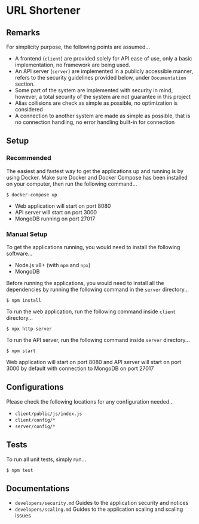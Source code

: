 # URL Shortener

## Remarks
For simplicity purpose, the following points are assumed...

- A frontend (`client`) are provided solely for API ease of use, only a basic
implementation, no framework are being used.
- An API server (`server`) are implemented in a publicly accessible manner,
refers to the security guidelines provided below, under `Documentation`
section.
- Some part of the system are implemented with security in mind, however, a
total security of the system are not guarantee in this project
- Alias collisions are check as simple as possible, no optimization is
considered
- A connection to another system are made as simple as possible, that is no
connection handling, no error handling built-in for connection

## Setup

### Recommended
The easiest and fastest way to get the applications up and running is by using
Docker. Make sure Docker and Docker Compose has been installed on your
computer, then run the following command...

```
$ docker-compose up
```

- Web application will start on port 8080
- API server will start on port 3000
- MongoDB running on port 27017

### Manual Setup
To get the applications running, you would need to install the following
software...

- Node.js v8+ (with `npm` and `npx`)
- MongoDB

Before running the applications, you would need to install all the
dependencies by running the following command in the `server` directory...

```
$ npm install
```

To run the web application, run the following command inside `client`
directory...

```
$ npx http-server
```

To run the API server, run the following command inside `server` directory...

```
$ npm start
```

Web application will start on port 8080 and
API server will start on port 3000 by default
with connection to MongoDB on port 27017

## Configurations

Please check the following locations for any configuration needed...

- `client/public/js/index.js`
- `client/config/*`
- `server/config/*`

## Tests
To run all unit tests, simply run...

```
$ npm test
```

## Documentations

- `developers/security.md` Guides to the application security and notices
- `developers/scaling.md` Guides to the application scaling and scaling issues
